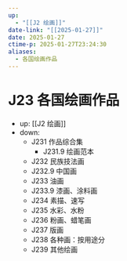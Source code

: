 ```yaml
---
up:
  - "[[J2 绘画]]"
date-link: "[[2025-01-27]]"
date: 2025-01-27
ctime-p: 2025-01-27T23:24:30
aliases:
  - 各国绘画作品
---
```


# J23 各国绘画作品

- up: [[J2 绘画]]
- down:	
	- J231 作品综合集
		- J231.9 绘画范本
	- J232 民族技法画
	- J232.9 中国画
	- J233 油画
	- J233.9 漆画、涂料画
	- J234 素描、速写
	- J235 水彩、水粉
	- J236 粉画、蜡笔画
	- J237 版画
	- J238 各种画：按用途分
	- J239 其他绘画
	
